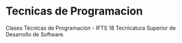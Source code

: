 # Tecnicas de Programacion
Clases Técnicas de Programación - IFTS 18 Tecnicatura Superior de Desarrollo de Software. 


